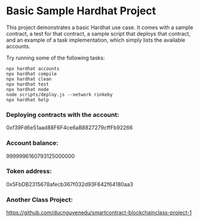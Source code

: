 # Basic Sample Hardhat Project

This project demonstrates a basic Hardhat use case. It comes with a sample contract, a test for that contract, a sample script that deploys that contract, and an example of a task implementation, which simply lists the available accounts.

Try running some of the following tasks:

```shell
npx hardhat accounts
npx hardhat compile
npx hardhat clean
npx hardhat test
npx hardhat node
node scripts/deploy.js --network rinkeby
npx hardhat help
```
### Deploying contracts with the account: 

0xf39Fd6e51aad88F6F4ce6aB8827279cffFb92266

### Account balance: 

9999996160793125000000

### Token address: 

0x5FbDB2315678afecb367f032d93F642f64180aa3

### Another Class Project:

https://github.com/ducnguyenedu/smartcontract-blockchainclass-project-1